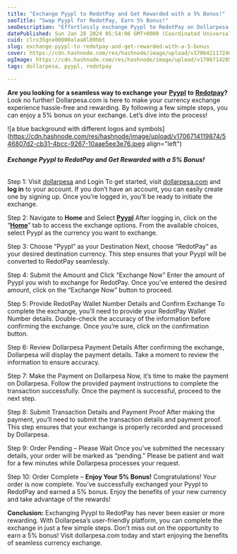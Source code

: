 ```yaml
---
title: "Exchange Pyypl to RedotPay and Get Rewarded with a 5% Bonus!"
seoTitle: "Swap Pyypl for RedotPay, Earn 5% Bonus!"
seoDescription: "Effortlessly exchange Pyypl to RedotPay on Dollarpesa.com and earn a 5% bonus! Simple steps, seamless transactions, and rewarding experiences await"
datePublished: Sun Jan 28 2024 05:54:06 GMT+0000 (Coordinated Universal Time)
cuid: clrx35gnx00000alaa8l89hbt
slug: exchange-pyypl-to-redotpay-and-get-rewarded-with-a-5-bonus
cover: https://cdn.hashnode.com/res/hashnode/image/upload/v1706421172404/a9017789-92dc-4319-ac9d-13fde6fc1158.jpeg
ogImage: https://cdn.hashnode.com/res/hashnode/image/upload/v1706714205760/10ad95e7-6e56-4baf-8bd0-a5e88c4712ff.jpeg
tags: dollarpesa, pyypl, redotpay

---
```


**Are you looking for a seamless way to exchange your** [**Pyypl**](https://dollarpesa.com/what-is-pyypl-and-how-does-it-work/) **to** [**Redotpay**](https://dollarpesa.com/what-is-redotpay/)**?** Look no further! Dollarpesa.com is here to make your currency exchange experience hassle-free and rewarding. By following a few simple steps, you can enjoy a 5% bonus on your exchange. Let’s dive into the process!

![a blue background with different logos and symbols](https://cdn.hashnode.com/res/hashnode/image/upload/v1706714119874/546807d2-cb31-4bcc-9267-10aae5ee3e76.jpeg align="left")

###### **Exchange Pyypl to RedotPay and Get Rewarded with a 5% Bonus!**

Step 1: Visit [dollarpesa](https://dollarpesa.com/) and Login To get started, visit [dollarpesa.com](https://dollarpesa.com/) and **log in** to your account. If you don’t have an account, you can easily create one by signing up. Once you’re logged in, you’ll be ready to initiate the exchange.

Step 2: Navigate to **Home** and Select [**Pyypl**](http://pyypl.com/) After logging in, click on the “[**Home**](http://my.dollarpesa.com/)” tab to access the exchange options. From the available choices, select Pyypl as the currency you want to exchange.

Step 3: Choose “Pyypl” as your Destination Next, choose “RedotPay” as your desired destination currency. This step ensures that your Pyypl will be converted to RedotPay seamlessly.

Step 4: Submit the Amount and Click “Exchange Now” Enter the amount of Pyypl you wish to exchange for RedotPay. Once you’ve entered the desired amount, click on the “Exchange Now” button to proceed.

Step 5: Provide RedotPay Wallet Number Details and Confirm Exchange To complete the exchange, you’ll need to provide your RedotPay Wallet Number details. Double-check the accuracy of the information before confirming the exchange. Once you’re sure, click on the confirmation button.

Step 6: Review Dollarpesa Payment Details After confirming the exchange, Dollarpesa will display the payment details. Take a moment to review the information to ensure accuracy.

Step 7: Make the Payment on Dollarpesa Now, it’s time to make the payment on Dollarpesa. Follow the provided payment instructions to complete the transaction successfully. Once the payment is successful, proceed to the next step.

Step 8: Submit Transaction Details and Payment Proof After making the payment, you’ll need to submit the transaction details and payment proof. This step ensures that your exchange is properly recorded and processed by Dollarpesa.

Step 9: Order Pending – Please Wait Once you’ve submitted the necessary details, your order will be marked as “pending.” Please be patient and wait for a few minutes while Dollarpesa processes your request.

Step 10: Order Complete – **Enjoy Your 5% Bonus!** Congratulations! Your order is now complete. You’ve successfully exchanged your Pyypl to RedotPay and earned a 5% bonus. Enjoy the benefits of your new currency and take advantage of the rewards!

**Conclusion:** Exchanging Pyypl to RedotPay has never been easier or more rewarding. With Dollarpesa’s user-friendly platform, you can complete the exchange in just a few simple steps. Don’t miss out on the opportunity to earn a 5% bonus! Visit dollarpesa.com today and start enjoying the benefits of seamless currency exchange.